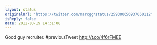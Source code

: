 ```yaml
---
layout: status
originalUrl: 'https://twitter.com/marcgg/status/259300656937050112'
isReply: false
date: 2012-10-19 14:31:08
---
```


Good guy recruiter. #previousTweet http://t.co/4f6rFMEE
